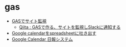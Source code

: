 # gas

- [GASでサイト監視](monitoringUrl.js)
  - [Qiita : GASで作る、サイトを監視しSlackに通知する](https://qiita.com/ywzx/items/2cc09eddbc6cba9fb736)
- [Google calendarをspreadsheetに吐き出す](getCalendarEvent.js)
- [Google Calendar 日報システム](dailyReport.js)
